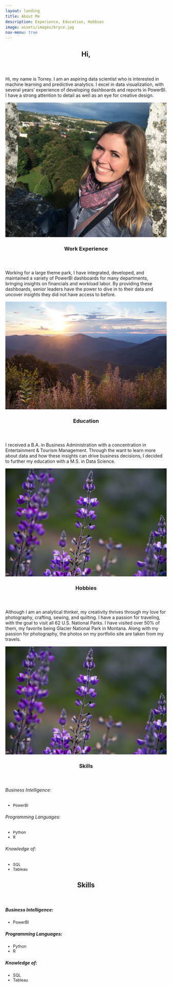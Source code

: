 ```yaml
---
layout: landing
title: About Me
description: Experience, Education, Hobbies
image: assets/images/bryce.jpg
nav-menu: true
---
```



<!-- Main -->
<div id="main">

<section id="one">
	<div class="inner">
		<header class="major">
			<h2>Hi,</h2>
		</header>
		<p>Hi, my name is Torrey. I am an aspiring data scientist who is interested in machine learning and predictive analytics. I excel in data visualization, with several years’ experience of developing dashboards and reports in PowerBI. I have a strong attention to detail as well as an eye for creative design.</p>
	</div>
</section>

<section id="two" class="spotlights">
	<section>
		<a href="#" class="image">
			<img src="assets/images/profile-pic.jpg" alt="" data-position="center center">
		</a>
		<div class="content">
			<div class="inner">
				<header class="major">
					<h3>Work Experience</h3>
				</header>
				<p>Working for a large theme park, I have integrated, developed, and maintained a variety of PowerBI dashboards for many departments, bringing insights on financials and workload labor. By providing these dashboards, senior leaders have the power to dive in to their data and uncover insights they did not have access to before. </p>
			</div>
		</div>
	</section>
  <section>
		<a href="#" class="image">
			<img src="assets/images/shen.jpg" alt="" data-position="top center">
		</a>
		<div class="content">
			<div class="inner">
				<header class="major">
					<h3>Education</h3>
				</header>
				<p>I received a B.A. in Business Administration with a concentration in Entertainment & Tourism Management. Through the want to learn more about data and how these insights can drive business decisions, I decided to further my education with a M.S. in Data Science. </p>
			</div>
		</div>
	</section>
	<section>
		<a href="#" class="image">
			<img src="assets/images/purpleflower.jpg" alt="" data-position="center center">
		</a>
		<div class="content">
			<div class="inner">
				<header class="major">
					<h3>Hobbies</h3>
				</header>
				<p>Although I am an analytical thinker, my creativity thrives through my love for photography, crafting, sewing, and quilting. I have a passion for traveling, with the goal to visit all 62 U.S. National Parks. I have visited over 50% of them, my favorite being Glacier National Park in Montana. Along with my passion for photography, the photos on my portfolio site are taken from my travels. </p>
			</div>
		</div>
	</section>
	<section>
		<a href="#" class="image">
			<img src="assets/images/purpleflower.jpg" alt="" data-position="center center">
		</a>
		<div class="content">
			<div class="inner">
				<header class="major">
					<h3>Skills</h3>
				</header>
				<h6>Business Intelligence:</h6>
					<UL>
					<LI style="font-size:87%;">PowerBI</LI>
					</UL>
				<h6>Programming Languages:</h6>
					<UL>
					<LI style="font-size:87%;">Python</LI>
					<LI style="font-size:87%;">R</LI>
					</UL>
				<h6>Knowledge of:</h6>
					<UL>
					<LI style="font-size:87%;">SQL</LI>
					<LI style="font-size:87%;">Tableau</LI>
					</UL>
			</div>
		</div>
	</section>
	<!-- Three -->
	<section id="three">
		<div class="inner">
			<header class="major">
				<h2>Skills</h2>
			</header>
			<h5>Business Intelligence:</h5>
				<UL>
				<LI style="font-size:90%;">PowerBI</LI>
				</UL>
			<h5>Programming Languages:</h5>
				<UL>
				<LI style="font-size:90%;">Python</LI>
				<LI style="font-size:90%;">R</LI>
				</UL>
			<h5>Knowledge of:</h5>
				<UL>
				<LI style="font-size:90%;">SQL</LI>
				<LI style="font-size:90%;">Tableau</LI>
				</UL>
		</div>
	</section>
